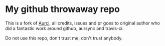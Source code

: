 # My github throwaway repo

This is a fork of [Aurci](https://github.com/localnet/aurci), all credits, issues and pr goes to original author who did a fantastic work around github, aursync and travis-ci.

Do not use this repo, don't trust me, don't trust anybody.
